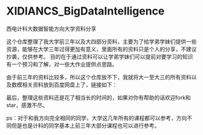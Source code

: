# XIDIANCS_BigDataIntelligence

西电计科大数据智能方向大学资料分享

这个仓库整理了我大学前三年以及大四部分资料，主要为了给学弟学妹们提供一些资源，能够在大学三年过得更加有意义，里面所有的资料只是个人的分享，不建议抄袭，仅供参考。
目的在于通过资料可以让学弟学妹们可以提前对要学习的知识有一个预习和了解，对一些大作业提供点思路。

由于前三年的资料比较多，所以这个仓库放不下，我就将大一至大三的所有资料以及数模相关资料放到百度网盘上了，链接如下：



最后，整理这些资料还是花了相当长的时间的，如果对你有帮助的话欢迎fork和star，感激不尽。

ps：对于和我方向完全相同的同学，大学这几年所有的课程都可以参考，方向不同但是也是计科的同学基本上前三年大部分课程也可以进行参考。
